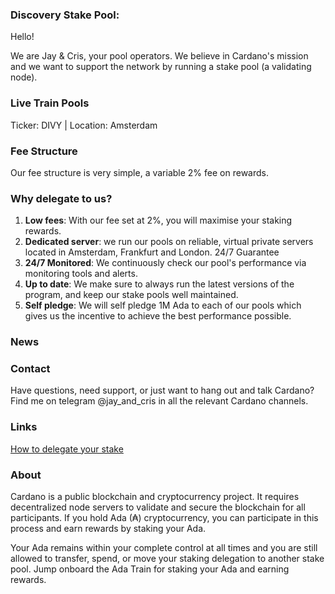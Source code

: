 ### Discovery Stake Pool:

Hello!

We are Jay & Cris, your pool operators. We believe in Cardano's mission and we want to support the network by running a stake pool (a validating node).

### Live Train Pools

 Ticker: DIVY | Location: Amsterdam

### Fee Structure

Our fee structure is very simple, a variable 2%  fee on rewards.

### Why delegate to us?

 1. **Low fees**: With our fee set at 2%, you will maximise your staking rewards.
 2. **Dedicated server**: we run our pools on reliable, virtual private servers located in Amsterdam, Frankfurt and London. 24/7 Guarantee
 3. **24/7 Monitored**: We continuously check our pool's performance via monitoring tools and alerts.
 4. **Up to date**: We make sure to always run the latest versions of the program, and keep our stake pools well maintained.
 5. **Self pledge**: We will self pledge 1M Ada to each of our pools which gives us the incentive to achieve the best performance possible.

### News


### Contact

Have questions, need support, or just want to hang out and talk Cardano? Find me on telegram @jay_and_cris in all the relevant Cardano channels.

### Links

[How to delegate your stake](https://staking.cardano.org/en/delegation/)

### About

Cardano is a public blockchain and cryptocurrency project. It requires decentralized node servers to validate and secure the blockchain for all participants. If you hold Ada (₳) cryptocurrency, you can participate in this process and earn rewards by staking your Ada. 

Your Ada remains within your complete control at all times and you are still allowed to transfer, spend, or move your staking delegation to another stake pool. Jump onboard the Ada Train for staking your Ada and earning rewards.
